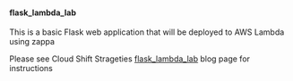 #### flask_lambda_lab

This is a basic Flask web application that will be deployed to AWS Lambda using zappa

Please see Cloud Shift Strageties [flask_lambda_lab](https://www.cloudshiftstrategies.com/flasklambdalab.html) 
blog page for instructions

